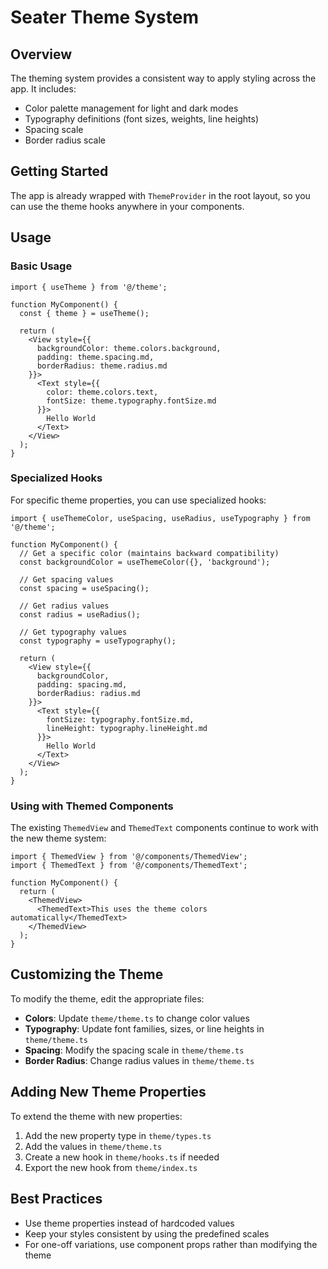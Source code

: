 # Seater Theme System

## Overview

The theming system provides a consistent way to apply styling across the app. It includes:

- Color palette management for light and dark modes
- Typography definitions (font sizes, weights, line heights)
- Spacing scale
- Border radius scale

## Getting Started

The app is already wrapped with `ThemeProvider` in the root layout, so you can use the theme hooks anywhere in your components.

## Usage

### Basic Usage

```tsx
import { useTheme } from '@/theme';

function MyComponent() {
  const { theme } = useTheme();
  
  return (
    <View style={{ 
      backgroundColor: theme.colors.background,
      padding: theme.spacing.md,
      borderRadius: theme.radius.md
    }}>
      <Text style={{ 
        color: theme.colors.text,
        fontSize: theme.typography.fontSize.md
      }}>
        Hello World
      </Text>
    </View>
  );
}
```

### Specialized Hooks

For specific theme properties, you can use specialized hooks:

```tsx
import { useThemeColor, useSpacing, useRadius, useTypography } from '@/theme';

function MyComponent() {
  // Get a specific color (maintains backward compatibility)
  const backgroundColor = useThemeColor({}, 'background');
  
  // Get spacing values
  const spacing = useSpacing();
  
  // Get radius values
  const radius = useRadius();
  
  // Get typography values
  const typography = useTypography();
  
  return (
    <View style={{ 
      backgroundColor, 
      padding: spacing.md,
      borderRadius: radius.md
    }}>
      <Text style={{ 
        fontSize: typography.fontSize.md,
        lineHeight: typography.lineHeight.md
      }}>
        Hello World
      </Text>
    </View>
  );
}
```

### Using with Themed Components

The existing `ThemedView` and `ThemedText` components continue to work with the new theme system:

```tsx
import { ThemedView } from '@/components/ThemedView';
import { ThemedText } from '@/components/ThemedText';

function MyComponent() {
  return (
    <ThemedView>
      <ThemedText>This uses the theme colors automatically</ThemedText>
    </ThemedView>
  );
}
```

## Customizing the Theme

To modify the theme, edit the appropriate files:

- **Colors**: Update `theme/theme.ts` to change color values
- **Typography**: Update font families, sizes, or line heights in `theme/theme.ts`
- **Spacing**: Modify the spacing scale in `theme/theme.ts`
- **Border Radius**: Change radius values in `theme/theme.ts`

## Adding New Theme Properties

To extend the theme with new properties:

1. Add the new property type in `theme/types.ts`
2. Add the values in `theme/theme.ts` 
3. Create a new hook in `theme/hooks.ts` if needed
4. Export the new hook from `theme/index.ts`

## Best Practices

- Use theme properties instead of hardcoded values
- Keep your styles consistent by using the predefined scales
- For one-off variations, use component props rather than modifying the theme